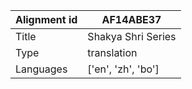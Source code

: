 |Alignment id | AF14ABE37
| --- | --- 
|Title | Shakya Shri Series 
|Type | translation
|Languages | ['en', 'zh', 'bo']